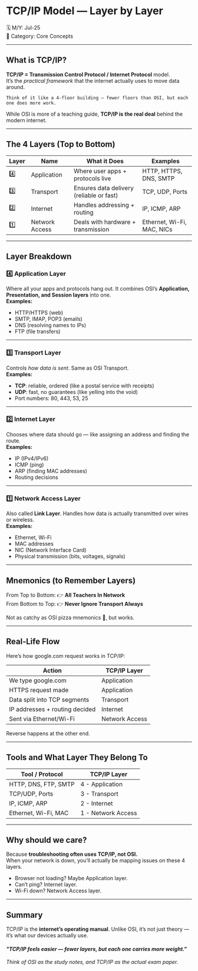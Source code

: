 # TCP/IP Model — Layer by Layer

🗓️ M/Y: Jul-25  
📂 Category: Core Concepts  

---

## What is TCP/IP?

**TCP/IP = Transmission Control Protocol / Internet Protocol** model.  
It’s the *practical framework* that the internet actually uses to move data around.  

`Think of it like a 4-floor building — fewer floors than OSI, but each one does more work.`  

While OSI is more of a teaching guide, **TCP/IP is the real deal** behind the modern internet.  

---

## The 4 Layers (Top to Bottom)

Layer | Name | What it Does | Examples
---|---|---|---
4️⃣ | Application | Where user apps + protocols live | HTTP, HTTPS, DNS, SMTP
3️⃣ | Transport | Ensures data delivery (reliable or fast) | TCP, UDP, Ports
2️⃣ | Internet | Handles addressing + routing | IP, ICMP, ARP
1️⃣ | Network Access | Deals with hardware + transmission | Ethernet, Wi-Fi, MAC, NICs  

---

## Layer Breakdown

### 4️⃣ Application Layer  

Where all your apps and protocols hang out. It combines OSI’s **Application, Presentation, and Session layers** into one.  
**Examples:**  

- HTTP/HTTPS (web)  
- SMTP, IMAP, POP3 (emails)  
- DNS (resolving names to IPs)  
- FTP (file transfers)  

---

### 3️⃣ Transport Layer  

Controls *how data is sent*. Same as OSI Transport.  
**Examples:**  

- **TCP**: reliable, ordered (like a postal service with receipts)  
- **UDP**: fast, no guarantees (like yelling into the void)  
- Port numbers: 80, 443, 53, 25  

---

### 2️⃣ Internet Layer  

Chooses where data should go — like assigning an address and finding the route.  
**Examples:**  

- IP (IPv4/IPv6)  
- ICMP (ping)  
- ARP (finding MAC addresses)  
- Routing decisions  

---

### 1️⃣ Network Access Layer  

Also called **Link Layer**. Handles how data is actually transmitted over wires or wireless.  
**Examples:**  

- Ethernet, Wi-Fi  
- MAC addresses  
- NIC (Network Interface Card)  
- Physical transmission (bits, voltages, signals)  

---

## Mnemonics (to Remember Layers)

From Top to Bottom: 👉 **All Teachers In Network**  
From Bottom to Top: 👉 **Never Ignore Transport Always**  

Not as catchy as OSI pizza mnemonics 🍕, but works.  

---

## Real-Life Flow

Here’s how google.com request works in TCP/IP:  

Action | TCP/IP Layer
---|---
We type google.com | Application  
HTTPS request made | Application  
Data split into TCP segments | Transport  
IP addresses + routing decided | Internet  
Sent via Ethernet/Wi-Fi | Network Access  

Reverse happens at the other end.  

---

## Tools and What Layer They Belong To

Tool / Protocol | TCP/IP Layer
---|---
HTTP, DNS, FTP, SMTP | 4 - Application  
TCP/UDP, Ports | 3 - Transport  
IP, ICMP, ARP | 2 - Internet  
Ethernet, Wi-Fi, MAC | 1 - Network Access  

---

## Why should we care?

Because **troubleshooting often uses TCP/IP, not OSI.**  
When your network is down, you’ll actually be mapping issues on these 4 layers.  

- Browser not loading? Maybe Application layer.  
- Can’t ping? Internet layer.  
- Wi-Fi down? Network Access layer.  

---

## Summary

TCP/IP is the **internet’s operating manual**. Unlike OSI, it’s not just theory — it’s what our devices actually use.  

#### ***"TCP/IP feels easier — fewer layers, but each one carries more weight."***  

*Think of OSI as the study notes, and TCP/IP as the actual exam paper.*
